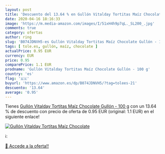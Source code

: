```yaml
---
layout: post
title: 'Descuento del 13.64 % en Gullón Vitalday Tortitas Maíz Chocolate '
date: 2020-04-16 18:16:33
image: 'https://m.media-amazon.com/images/I/51xH4h9p7qL._SL200_.jpg'
comments: true
category: ofertas
author: ring
slug: 'B074JDNVH5-es Gullón Vitalday Tortitas Maíz Chocolate Gullón - 100 g'
tags: [ tole.es, gullón, maíz, chocolate ]
actualPrice: 0.95 EUR
currency: EUR
price: 0.95
comparePrice: 1.1 EUR
prodname: 'Gullón Vitalday Tortitas Maíz Chocolate Gullón - 100 g'
country: 'es'
flag: '🇪🇸'
buyurl: 'https://www.amazon.es/dp/B074JDNVH5/?tag=tolees-21'
descuento: '13.64'
average: '0.95'
---
```


Tienes [Gullón Vitalday Tortitas Maíz Chocolate Gullón - 100 g](https://www.amazon.es/dp/B074JDNVH5/?tag=tolees-21) con un 13.64 % de descuento con precio de oferta de 0.95 EUR (original: 1.1 EUR) en el siguiente enlace!

[![Gullón Vitalday Tortitas Maíz Chocolate ](https://m.media-amazon.com/images/I/51xH4h9p7qL._SL200_.jpg)](https://www.amazon.es/dp/B074JDNVH5/?tag=tolees-21)

ℹ️:


[🛒 Accede a la oferta!!](https://www.amazon.es/dp/B074JDNVH5/?tag=tolees-21)
